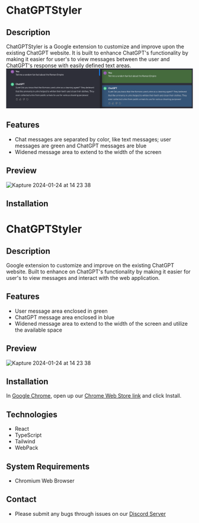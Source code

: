 # ChatGPTStyler

## Description

ChatGPTStyler is a Google extension to customize and improve upon the existing ChatGPT website. It is built to enhance ChatGPT's functionality by making it easier for user's to view messages between the user and ChatGPT's response with easily defined text areas.
![Comparison image](dist/comparison.png)

## Features

-   Chat messages are separated by color, like text messages; user messages are green and ChatGPT messages are blue
-   Widened message area to extend to the width of the screen

## Preview

![Kapture 2024-01-24 at 14 23 38](https://github.com/joseph-w-valdez/chatGPTStyler/assets/113474295/9a604f65-7541-44f0-9665-f58f712c196b)

## Installation

# ChatGPTStyler

## Description

Google extension to customize and improve on the existing ChatGPT website. Built to enhance on ChatGPT's functionality by making it easier for user's to view messages and interact with the web application.

## Features

-   User message area enclosed in green
-   ChatGPT message area enclosed in blue
-   Widened message area to extend to the width of the screen and utilize the available space

## Preview

![Kapture 2024-01-24 at 14 23 38](https://github.com/joseph-w-valdez/chatGPTStyler/assets/113474295/9a604f65-7541-44f0-9665-f58f712c196b)

## Installation

In [Google Chrome](https://www.google.com/chrome/), open up our [Chrome Web Store link](https://chromewebstore.google.com/detail/chatgpt-styler/mmfefeellkogplnodhfnggcpkomlaapj?hl=en&authuser=0&pli=1) and click Install.

## Technologies

-   React
-   TypeScript
-   Tailwind
-   WebPack

## System Requirements

-   Chromium Web Browser

## Contact

-   Please submit any bugs through issues on our [Discord Server](https://discord.gg/j7EPGhtEAw)
